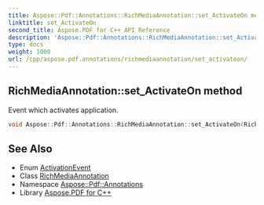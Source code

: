 ```yaml
---
title: Aspose::Pdf::Annotations::RichMediaAnnotation::set_ActivateOn method
linktitle: set_ActivateOn
second_title: Aspose.PDF for C++ API Reference
description: 'Aspose::Pdf::Annotations::RichMediaAnnotation::set_ActivateOn method. Event which activates application in C++.'
type: docs
weight: 1000
url: /cpp/aspose.pdf.annotations/richmediaannotation/set_activateon/
---
```

## RichMediaAnnotation::set_ActivateOn method


Event which activates application.

```cpp
void Aspose::Pdf::Annotations::RichMediaAnnotation::set_ActivateOn(RichMediaAnnotation::ActivationEvent value)
```

## See Also

* Enum [ActivationEvent](../activationevent/)
* Class [RichMediaAnnotation](../)
* Namespace [Aspose::Pdf::Annotations](../../)
* Library [Aspose.PDF for C++](../../../)
